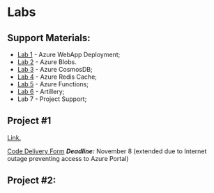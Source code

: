 # Labs


## Support Materials:
* [Lab 1](lab1)  - Azure WebApp Deployment;
* [Lab 2](lab2)  - Azure Blobs.
* [Lab 3](lab3)  - Azure CosmosDB;
* [Lab 4](lab4)  - Azure Redis Cache;
* [Lab 5](lab5)  - Azure Functions;
* [Lab 6](lab6)  - Artillery;
*  Lab 7  - Project Support;


## Project #1

  [Link.](proj1)
  
  [Code Delivery Form](https://forms.gle/TNPEi9iVojToEUDQ7) 
  ***Deadline:*** November 8 (extended due to Internet outage preventing access to Azure Portal)

## Project #2:
